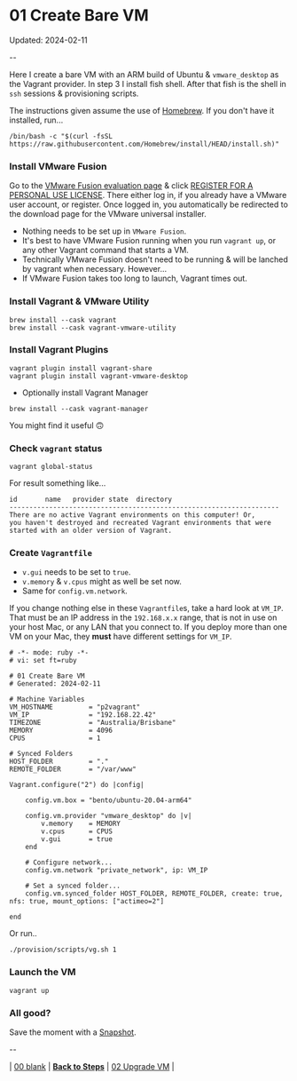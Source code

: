 # 01 Create Bare VM

Updated: 2024-02-11

--

Here I create a bare VM with an ARM build of Ubuntu & `vmware_desktop` as the Vagrant provider. In step 3 I install fish shell. After that fish is the shell in `ssh` sessions & provisioning scripts.

The instructions given assume the use of [Homebrew](https://brew.sh). If you don't have it installed, run...

```
/bin/bash -c "$(curl -fsSL https://raw.githubusercontent.com/Homebrew/install/HEAD/install.sh)"
```

### Install VMware Fusion

Go to the [VMware Fusion evaluation page](https://www.vmware.com/au/products/fusion/fusion-evaluation.html) & click [REGISTER FOR A PERSONAL USE LICENSE](https://www.vmware.com/go/getfusionplayer). There either log in, if you already have a VMware user account, or register. Once logged in, you automatically be redirected to the download page for the VMware universal installer.

* Nothing needs to be set up in `VMware Fusion`.
* It's best to have VMware Fusion running when you run `vagrant up`, or any other Vagrant command that starts a VM.
* Technically VMware Fusion doesn't need to be running & will be lanched by vagrant when necessary. However...
* If VMware Fusion takes too long to launch, Vagrant times out.

### Install Vagrant & VMware Utility

```
brew install --cask vagrant
brew install --cask vagrant-vmware-utility
```

### Install Vagrant Plugins

```
vagrant plugin install vagrant-share
vagrant plugin install vagrant-vmware-desktop
```

* Optionally install Vagrant Manager

```
brew install --cask vagrant-manager
```

You might find it useful 🙃

### Check `vagrant` status

```
vagrant global-status
```

For result something like...

```
id       name   provider state  directory
--------------------------------------------------------------------
There are no active Vagrant environments on this computer! Or,
you haven't destroyed and recreated Vagrant environments that were
started with an older version of Vagrant.
```

### Create `Vagrantfile`

* `v.gui` needs to be set to `true`.
* `v.memory` & `v.cpus` might as well be set now.
* Same for `config.vm.network`.

If you change nothing else in these `Vagrantfile`s, take a hard look at `VM_IP`.  That must be an IP address in the `192.168.x.x` range, that is not in use on your host Mac, or any LAN that you connect to. If you deploy more than one VM on your Mac, they **must** have different settings for `VM_IP`.

```
# -*- mode: ruby -*-
# vi: set ft=ruby

# 01 Create Bare VM
# Generated: 2024-02-11

# Machine Variables
VM_HOSTNAME         = "p2vagrant"
VM_IP               = "192.168.22.42"
TIMEZONE            = "Australia/Brisbane"
MEMORY              = 4096
CPUS                = 1

# Synced Folders
HOST_FOLDER         = "."
REMOTE_FOLDER       = "/var/www"

Vagrant.configure("2") do |config|

	config.vm.box = "bento/ubuntu-20.04-arm64"

	config.vm.provider "vmware_desktop" do |v|
		v.memory    = MEMORY
		v.cpus      = CPUS
		v.gui       = true
	end

	# Configure network...
	config.vm.network "private_network", ip: VM_IP

	# Set a synced folder...
	config.vm.synced_folder HOST_FOLDER, REMOTE_FOLDER, create: true, nfs: true, mount_options: ["actimeo=2"]

end
```

Or run..

```
./provision/scripts/vg.sh 1
```

### Launch the VM

```
vagrant up
```

### All good?

Save the moment with a [Snapshot](./Snapshots.md).

--

<!-- 01 Create Bare VM -->
| [00 blank](./00_blank.md)
| [**Back to Steps**](../README.md)
| [02 Upgrade VM](./02_Upgrade_VM.md)
|
